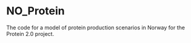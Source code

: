 # NO_Protein
The code for a model of protein production scenarios in Norway for the Protein 2.0 project.
